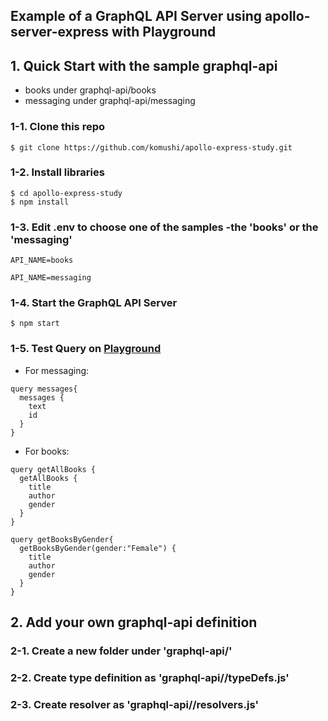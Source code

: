 ## Example of a GraphQL API Server using apollo-server-express with Playground

## 1. Quick Start with the sample graphql-api
* books under graphql-api/books
* messaging under graphql-api/messaging

### 1-1. Clone this repo
```
$ git clone https://github.com/komushi/apollo-express-study.git
```

### 1-2. Install libraries
```
$ cd apollo-express-study
$ npm install
```

### 1-3. Edit .env to choose one of the samples -the 'books' or the 'messaging'
```
API_NAME=books
```

```
API_NAME=messaging
```

### 1-4. Start the GraphQL API Server
```
$ npm start
```

### 1-5. Test Query on [Playground](http://localhost:4000/)
* For messaging:
```
query messages{
  messages {
    text
    id
  }
}
```

* For books:
```
query getAllBooks {
  getAllBooks {
    title
    author
    gender
  }
}
```

```
query getBooksByGender{
  getBooksByGender(gender:"Female") {
    title
    author
    gender
  } 
}
```

## 2. Add your own graphql-api definition
### 2-1. Create a new folder under 'graphql-api/<myapi>'

### 2-2. Create type definition as 'graphql-api/<myapi>/typeDefs.js'

### 2-3. Create resolver as 'graphql-api/<myapi>/resolvers.js'

